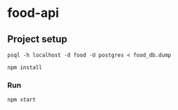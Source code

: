 # food-api

## Project setup
```
psql -h localhost -d food -U postgres < food_db.dump
```

```
npm install
```

### Run

```
npm start
```
